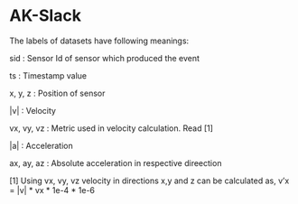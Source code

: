 # AK-Slack

The labels of datasets have following meanings:

sid         : Sensor Id of sensor which produced the event

ts          : Timestamp value

x, y, z     : Position of sensor

|v|         : Velocity

vx, vy, vz  : Metric used in velocity calculation. Read [1]

|a|         : Acceleration

ax, ay, az  : Absolute acceleration in respective direection


 [1]   Using vx, vy, vz velocity in directions x,y and z can be calculated as,
        v’x = |v| * vx * 1e-4 * 1e-6
        
